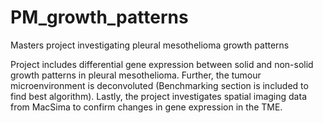 # PM_growth_patterns
Masters project investigating pleural mesothelioma growth patterns

Project includes differential gene expression between solid and non-solid growth patterns in pleural mesothelioma.
Further, the tumour microenvironment is deconvoluted (Benchmarking section is included to find best algorithm). 
Lastly, the project investigates spatial imaging data from MacSima to confirm changes in gene expression in the TME. 
